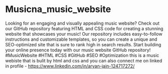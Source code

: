 # Musicna_music_website
Looking for an engaging and visually appealing music website? Check out our GitHub repository featuring HTML and CSS code for creating a stunning website that showcases your music! Our repository includes easy-to-follow instructions and customizable templates, so you can create a unique and SEO-optimized site that is sure to rank high in search results. Start building your online presence today with our music website GitHub repository! #MusicWebsite #HTML #CSS #GitHub #SEO #Optimization
this is a music webiste that is bulit by html and css and you can also connect me on linked in profile - https://www.linkedin.com/in/aryan-jain-124717272/
